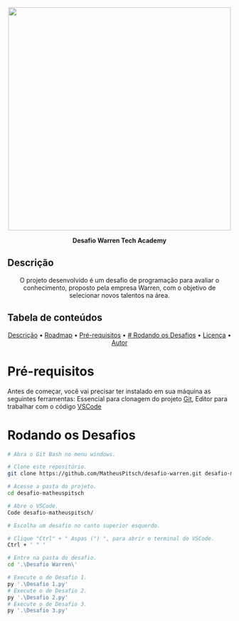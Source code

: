 <div align="center">
<img src="https://user-images.githubusercontent.com/101012809/166108726-0417c06b-a21b-4626-829d-f658ac76c9a2.png" width="500px" />
</div>

<p align="center">
  <b> Desafio Warren Tech Academy </b>
</p>

## Descrição
<p align="center">O projeto desenvolvido é um desafio de programação para avaliar o conhecimento, proposto pela empresa Warren, com o objetivo de selecionar novos talentos na área.</p>

## Tabela de conteúdos

<p align="center">
 <a href="#Descrição">Descrição</a> •
 <a href="#roadmap">Roadmap</a> • 
 <a href="#Pré-requisitos">Pré-requisitos</a> • 
 <a href="#Rodando os Desafios"># Rodando os Desafios</a> • 
 <a href="#licenc-a">Licença</a> • 
 <a href="#autor">Autor</a>
</p>

# Pré-requisitos

Antes de começar, você vai precisar ter instalado em sua máquina as seguintes ferramentas: 
Essencial para clonagem do projeto [Git](https://git-scm.com), 
Editor para trabalhar com o código [VSCode](https://code.visualstudio.com/)

# Rodando os Desafios

```bash
# Abra o Git Bash no menu windows.

# Clone este repositório.
git clone https://github.com/MatheusPitsch/desafio-warren.git desafio-matheuspitsch

# Acesse a pasta do projeto.
cd desafio-matheuspitsch

# Abre o VSCode.
Code desafio-matheuspitsch/

# Escolha um desafio no canto superior esquerdo. 

# Clique "Ctrl" + " Aspas (") ", para abrir o terminal do VSCode.
Ctrl + ' " '

# Entre na pasta do desafio.
cd '.\Desafio Warren\'

# Execute o de Desafio 1.
py '.\Desafio 1.py'
# Execute o de Desafio 2.
py '.\Desafio 2.py'
# Execute o de Desafio 3.
py '.\Desafio 3.py'
```